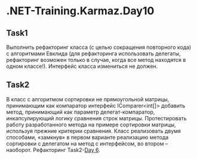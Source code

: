 # .NET-Training.Karmaz.Day10

## Task1 
Выполнить рефакторинг класса (с целью сокращения повторного кода) с алгоритмами Евклида (для рефакторинга использовать делегаты, 
рефакторинг возможен только в случае, когда все метод находятся в одном классе!). Интерфейс класса измениться не должен.

## Task2 
В класс с алгоритмом сортировки не прямоугольной матрицы, принимающим как компаратор интерфейс IComparer<int[]> добавить метод,
принимающий как параметр делегат-компаратор, инкапсулирующий логику сравнения строк матрицы. Протестировать работу разработанного метода
на примере сортировки матрицы, используя прежние критерии сравнения. Класс реализовать двумя способами, «замкнув» в первом варианте
реализацию метода сортировки с делегатом на метод с интерфейсом, во втором – наоборот.
Рефакторинг Task2-[Day 6](https://github.com/AlexKarmaz/.NET-Training.Karmaz.Day6).
